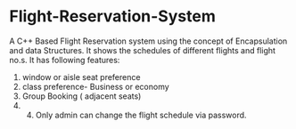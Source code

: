 # Flight-Reservation-System




A C++ Based Flight Reservation system using the concept of Encapsulation and data Structures.
It shows the schedules of different flights and flight no.s.
It has following features:
1. window or aisle seat preference
2. class preference- Business or economy
3. Group Booking ( adjacent seats)
4. 4. Only admin can change the flight schedule via password.
